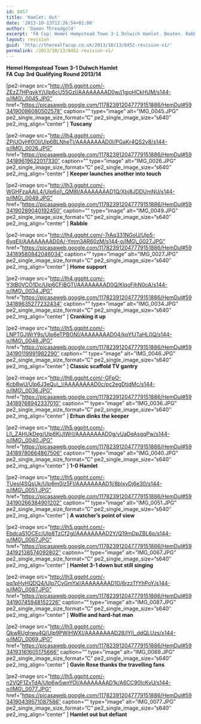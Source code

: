 ```yaml
---
id: 8457
title: 'Hamlet: Out'
date: '2013-10-13T12:26:54+01:00'
author: 'Damon Threadgold'
excerpt: 'FA Cup: Hemel Hempstead Town 3-1 Dulwich Hamlet. Beaten. Rabble. Defiant. Tuscany. Gavin Rose. Scaffold TV Gantry.'
layout: revision
guid: 'http://therealfacup.co.uk/2013/10/13/8452-revision-v1/'
permalink: /2013/10/13/8452-revision-v1/
---
```


**Hemel Hempstead Town 3-1 Dulwch Hamlet**  
**FA Cup 3rd Qualifying Round 2013/14**

\[pe2-image src=”http://lh5.ggpht.com/-ZEzZ7HPqvkY/Ulp6cU55GzI/AAAAAAAAD0w/j1gjoHCkHUM/s144-o/IMG\_0045.JPG” href=”https://picasaweb.google.com/117823912047779151886/HemDul#5934190086080502578″ caption=”” type=”image” alt=”IMG\_0045.JPG” pe2\_single\_image\_size\_format=”C” pe2\_single\_image\_size=”s640″ pe2\_img\_align=”center” \] **Tuscany**

\[pe2-image src=”http://lh4.ggpht.com/-ZPjUOyHf0OI/Ulp6BLNheTI/AAAAAAAAD0I/PGaKr4QS2y8/s144-o/IMG\_0026.JPG” href=”https://picasaweb.google.com/117823912047779151886/HemDul#5934189619622017330″ caption=”” type=”image” alt=”IMG\_0026.JPG” pe2\_single\_image\_size\_format=”C” pe2\_single\_image\_size=”s640″ pe2\_img\_align=”center” \] **Keeper launches another into touch**

\[pe2-image src=”http://lh3.ggpht.com/-WGHFzaAAjL4/Ulp6oI\_QM8I/AAAAAAAAD1Q/Xbj8JDDUmNU/s144-o/IMG\_0049.JPG” href=”https://picasaweb.google.com/117823912047779151886/HemDul#5934190289040192450″ caption=”” type=”image” alt=”IMG\_0049.JPG” pe2\_single\_image\_size\_format=”C” pe2\_single\_image\_size=”s640″ pe2\_img\_align=”center” \] **Rabble**

\[pe2-image src=”http://lh4.ggpht.com/-7rAq331NGoU/Ulp5-6vqElI/AAAAAAAAD0A/-Ymm3AR60zM/s144-o/IMG\_0027.JPG” href=”https://picasaweb.google.com/117823912047779151886/HemDul#5934189580842046034″ caption=”” type=”image” alt=”IMG\_0027.JPG” pe2\_single\_image\_size\_format=”C” pe2\_single\_image\_size=”s640″ pe2\_img\_align=”center” \] **Home support**

\[pe2-image src=”http://lh4.ggpht.com/-Y3tB0VCO1Dc/Ulp6CFiBGTI/AAAAAAAAD0Q/KlqoFjhN0cA/s144-o/IMG\_0034.JPG” href=”https://picasaweb.google.com/117823912047779151886/HemDul#5934189635277232434″ caption=”” type=”image” alt=”IMG\_0034.JPG” pe2\_single\_image\_size\_format=”C” pe2\_single\_image\_size=”s640″ pe2\_img\_align=”center” \] **Cranking it up**

\[pe2-image src=”http://lh5.ggpht.com/-LNPTGJWrY9s/Ulp6eTPBONI/AAAAAAAAD04/kpYfJTaHL0Q/s144-o/IMG\_0046.JPG” href=”https://picasaweb.google.com/117823912047779151886/HemDul#5934190119991982290″ caption=”” type=”image” alt=”IMG\_0046.JPG” pe2\_single\_image\_size\_format=”C” pe2\_single\_image\_size=”s640″ pe2\_img\_align=”center” \] **Classic scaffold TV gantry**

\[pe2-image src=”http://lh6.ggpht.com/-GFpO-Kcb8wU/Ulp6J3eQu\_I/AAAAAAAAD0c/pc2egDtjdMc/s144-o/IMG\_0036.JPG” href=”https://picasaweb.google.com/117823912047779151886/HemDul#5934189768942337010″ caption=”” type=”image” alt=”IMG\_0036.JPG” pe2\_single\_image\_size\_format=”C” pe2\_single\_image\_size=”s640″ pe2\_img\_align=”center” \] **Erhun dinks the keeper**

\[pe2-image src=”http://lh5.ggpht.com/-LI\_ZAHUkDeg/Ulp6KjJIWrI/AAAAAAAAD0g/vUaDeAsgqPw/s144-o/IMG\_0040.JPG” href=”https://picasaweb.google.com/117823912047779151886/HemDul#5934189780664867506″ caption=”” type=”image” alt=”IMG\_0040.JPG” pe2\_single\_image\_size\_format=”C” pe2\_single\_image\_size=”s640″ pe2\_img\_align=”center” \] **1-0 Hamlet**

\[pe2-image src=”http://lh5.ggpht.com/-TUesI4SQsUk/Ulp6m0lz5FI/AAAAAAAAD1I/8blxvDj6e30/s144-o/IMG\_0051.JPG” href=”https://picasaweb.google.com/117823912047779151886/HemDul#5934190266384901202″ caption=”” type=”image” alt=”IMG\_0051.JPG” pe2\_single\_image\_size\_format=”C” pe2\_single\_image\_size=”s640″ pe2\_img\_align=”center” \] **A watcher’s point of view**

\[pe2-image src=”http://lh5.ggpht.com/-EbdcaS1OCEc/Ulp8TzCf2gI/AAAAAAAAD2Y/Q19mDpZBL6o/s144-o/IMG\_0067.JPG” href=”https://picasaweb.google.com/117823912047779151886/HemDul#5934192138574092802″ caption=”” type=”image” alt=”IMG\_0067.JPG” pe2\_single\_image\_size\_format=”C” pe2\_single\_image\_size=”s640″ pe2\_img\_align=”center” \] **Hamlet 3-1 down but still singing**

\[pe2-image src=”http://lh3.ggpht.com/-pq1pHyHQDQ4/Ulp7CvGmYaI/AAAAAAAAD10/6rzzTfYhPoY/s144-o/IMG\_0087.JPG” href=”https://picasaweb.google.com/117823912047779151886/HemDul#5934190745948152226″ caption=”” type=”image” alt=”IMG\_0087.JPG” pe2\_single\_image\_size\_format=”C” pe2\_single\_image\_size=”s640″ pe2\_img\_align=”center” \] **Wolfie and hard-hat man**

\[pe2-image src=”http://lh3.ggpht.com/-QkwRUghwu4Q/Ulp9PWIHWXI/AAAAAAAAD28/lYI\_ddQLUzs/s144-o/IMG\_0069.JPG” href=”https://picasaweb.google.com/117823912047779151886/HemDul#5934193161605175666″ caption=”” type=”image” alt=”IMG\_0069.JPG” pe2\_single\_image\_size\_format=”C” pe2\_single\_image\_size=”s640″ pe2\_img\_align=”center” \] **Gavin Rose thanks the travelling fans**

\[pe2-image src=”http://lh5.ggpht.com/-n2VQF1ZvTdA/Ulp6w5wnYOI/AAAAAAAAD1k/A6CC90IcKyU/s144-o/IMG\_0077.JPG” href=”https://picasaweb.google.com/117823912047779151886/HemDul#5934190439571087586″ caption=”” type=”image” alt=”IMG\_0077.JPG” pe2\_single\_image\_size\_format=”C” pe2\_single\_image\_size=”s640″ pe2\_img\_align=”center” \] **Hamlet out but defiant**